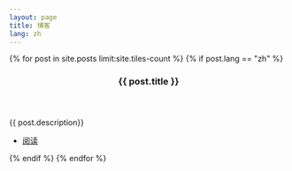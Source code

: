 ```yaml
---
layout: page
title: 博客
lang: zh
---
```


<!-- Main -->
<div id="main">

<section id="two" class="spotlights">
	{% for post in site.posts limit:site.tiles-count %}
        {% if post.lang == "zh" %}
            <section>
                <a href="{{ site.baseurl }}{{ post.image }}" class="image">
                    <img src="{{ site.baseurl }}{{ post.image }}" alt="" data-position="center center" />
                </a>
                <div class="content">
                    <div class="inner">
                        <header class="major">
                            <h3>{{ post.title }}</h3>
                        </header>
                        <p>{{ post.description}}</p>
                        <ul class="actions">
                            <li><a href="{{ site.baseurl }}{{ post.url }}" class="button">阅读</a></li>
                        </ul>
                    </div>
                </div>
            </section>
        {% endif %}
	{% endfor %}
</section>

</div>
